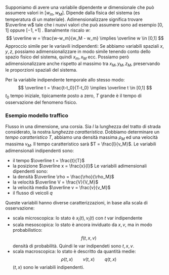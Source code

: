 Supponiamo di avere una variabile dipendente $w$ dimensionale che può assumere valori in $[w_m, w_M]$. Dipende dalla fisica del sistema (es temperatura di un materiale).
Adimensionalizzare significa trovare $\overline w$ tale che i nuovi valori che può assumere sono ad esempio $[0,1]$ oppure $[-1,+1]$ . Banalmente riscalo $w$:
$$
\overline w = \frac{w-w_m}{w_M - w_m} \implies \overline w \in [0,1]
$$
Approccio simile per le variavili indipendenti:
Se abbiamo variabili spaziali $x,y,z$, possiamo adimensionalizzare in modo simile tenendo conto dello spazio fisico del sistema, quindi $x_m,x_M$ ecc.
Possiamo però adimensionalizzare anche rispetto al massimo tra $x_M,y_M,z_M$, preservando le proporzioni spaziali del sistema. 

Per la variabile indipendente temporale allo stesso modo:
$$
\overline t = \frac{t-t_0}{T-t_0} \implies \overline t \in [0,1]
$$
$t_0$ tempo iniziale, tipicamente posto a zero, $T$ grande è il tempo di osservazione del fenomeno fisico. 

### Esempio modello traffico
Flusso in una dimensione, una corsia. Sia $l$ la lunghezza del tratto di strada considerato, la nostra _lunghezza caratteristica_. Dobbiamo determinare un _tempo caratteristico_ $T$, abbiamo una densità massima $\rho_M$ ed una velocità massima $v_M$.
Il tempo caratteristico sarà $T = \frac{l}{v_M}$.
Le variabili adimensionali indipendenti sono:
- il tempo $\overline t = \frac{t}{T}$
- la posizione $\overline x = \frac{x}{l}$
Le variabili adimensionali dipendenti sono:
- la densità $\overline \rho = \frac{\rho}{\rho_M}$
- la velocità $\overline V = \frac{V}{V_M}$
- la velocità media $\overline v = \frac{v}{v_M}$
- il flusso di veicoli $q$

Queste variabili hanno diverse caratterizzazioni, in base alla scala di osservazione:
- scala microscopica: lo stato è $x_i(t), v_i(t)$ con $t$ var indipendente
- scala mesoscopica: lo stato è ancora inviduato da $x,v$, ma in modo probabilistico:
$$
f(t,x,v)
$$
densità di probabilità. Quindi le var indipendeti sono $t,x,v$.
- scala macroscopica: lo stato è descritto da quantità medie:
$$
\rho(t,x) \qquad v(t,x) \qquad q(t,x)
$$
$(t,x)$ sono le variabili indipendenti.